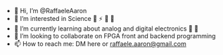 - 👋 Hi, I’m @RaffaeleAaron
- 👀 I’m interested in Science 🔭 ⚡️ 🔬 🧲
- 🌱 I’m currently learning about analog and digital electronics 👾 🤖
- 💞️ I’m looking to collaborate on FPGA front and backend programming
- 📫 How to reach me: DM here or raffaele.aaron@gmail.com
